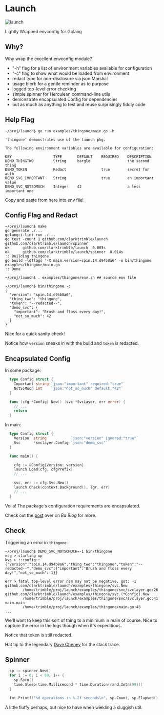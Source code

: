 
# Launch

![launch](https://github.com/clarktrimble/launch/assets/5055161/e22d6779-3ef2-459a-a3d6-f22eaebd5eee)

Lightly Wrapped envconfig for Golang

## Why?

Why wrap the excellent envconfig module?

 - "-h" flag for a list of environment variables available for configuration
 - "-c" flag to show what would be loaded from environment
 - redact type for non-disclosure via json.Marshal
 - usage blerb for a gentle reminder as to purpose
 - logged top-level error checking
 - simple spinner for Herculean command-line utils
 - demonstrate encapsulated Config for dependencies
 - but as much as anything to test and reuse surprisingly fiddly code

## Help Flag

```
~/proj/launch$ go run examples/thingone/main.go -h

'thingone' demonstrates use of the launch pkg.

The following environment variables are available for configuration:

KEY                   TYPE       DEFAULT    REQUIRED    DESCRIPTION
DEMO_THINGTWO         String     bargle                 the second thing
DEMO_TOKEN            Redact                true        secret for auth
DEMO_SVC_IMPORTANT    String                true        an important value
DEMO_SVC_NOTSOMUCH    Integer    42                     a less important one
```

Copy and paste from here into env file!

## Config Flag and Redact

```
~/proj/launch$ make
go generate ./...
golangci-lint run ./...
go test -count 1 github.com/clarktrimble/launch github.com/clarktrimble/launch/spinner
ok      github.com/clarktrimble/launch  0.005s
ok      github.com/clarktrimble/launch/spinner  0.014s
:: Building thingone
go build -ldflags '-X main.version=spin.14.d94b8a6' -o bin/thingone examples/thingone/main.go
:: Done

~/proj/launch$ . examples/thingone/env.sh ## source env file

~/proj/launch$ bin/thingone -c
{
  "version": "spin.14.d94b8a6",
  "thing_two": "thingone",
  "token": "--redacted--",
  "demo_svc": {
    "important": "Brush and floss every day!",
    "not_so_much": 42
  }
}
```

Nice for a quick sanity check!

Notice how `version` sneaks in with the build and `token` is redacted.

## Encapsulated Config

In some package:

```go
  type Config struct {
    Important string `json:"important" required:"true"`
    NotSoMuch int    `json:"not_so_much" default:"42"`
  }

  func (cfg *Config) New() (svc *SvcLayer, err error) {
    // ...
    return
  }
```

In main:

```go
  type Config struct {
    Version  string           `json:"version" ignored:"true"`
    Svc      *svclayer.Config `json:"demo_svc"`
  }

  func main() {

    cfg := &Config{Version: version}
    launch.Load(cfg, cfgPrefix)
    // ...

    svc, err := cfg.Svc.New()
    launch.Check(context.Background(), lgr, err)
    // ...
  }
```

Voila!
The package's configuration requirements are encapsulated.

Check out the [post](https://clarktrimble.online/blog/encapsulated-env-cfg/#encapsulation) over on _Ba Blog_ for more.

## Check

Triggering an error in `thingone`:

```
~/proj/launch$ DEMO_SVC_NOTSOMUCH=-1 bin/thingone
msg > starting up
kvs > ::config::{"version":"spin.14.d94b8a6","thing_two":"thingone","token":"--redacted--","demo_svc":{"important":"Brush and floss every day!","not_so_much":-1}}

err > fatal top-level error nsm may not be negative, got: -1
github.com/clarktrimble/launch/examples/thingone/svc.New
        /home/trimble/proj/launch/examples/thingone/svc/svclayer.go:26
github.com/clarktrimble/launch/examples/thingone/svc.(*Config).New
        /home/trimble/proj/launch/examples/thingone/svc/svclayer.go:41
main.main
        /home/trimble/proj/launch/examples/thingone/main.go:48
...
```

We'll want to keep this sort of thing to a minimum in main of course.
Nice to capture the error in the logs though when it's expeditious.

Notice that token is still redacted.

Hat tip to the legendary [Dave Cheney](https://dave.cheney.net/2016/04/27/dont-just-check-errors-handle-them-gracefully) for the stack trace.

## Spinner

```go
  sp := spinner.New()
  for i := 0; i < 99; i++ {
    sp.Spin()
    time.Sleep(time.Millisecond * time.Duration(rand.Intn(99)))
  }

  fmt.Printf("%d operations in %.2f seconds\n", sp.Count, sp.Elapsed())
```

A little fluffy perhaps, but nice to have when wielding a sluggish util.
